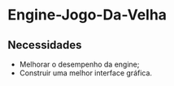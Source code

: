# Engine-Jogo-Da-Velha

## Necessidades

* Melhorar o desempenho da engine;
* Construir uma melhor interface gráfica.
